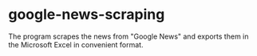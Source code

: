 # google-news-scraping
The program scrapes the news from "Google News" and exports them in the Microsoft Excel in convenient format.

